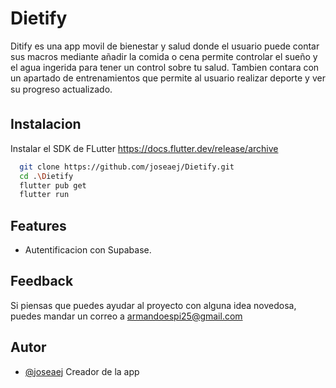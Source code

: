 
# Dietify

Ditify es una app movil de bienestar y salud donde el usuario puede contar sus macros mediante añadir la comida o cena permite controlar el sueño y el agua ingerida para tener un control sobre tu salud. Tambien contara con un apartado de entrenamientos que permite al usuario realizar deporte y ver su progreso actualizado.


## Instalacion

Instalar el SDK de FLutter https://docs.flutter.dev/release/archive

```bash
  git clone https://github.com/joseaej/Dietify.git
  cd .\Dietify
  flutter pub get
  flutter run
```



## Features

- Autentificacion con Supabase.



## Feedback

Si piensas que puedes ayudar al proyecto con alguna idea novedosa, puedes mandar un correo a armandoespi25@gmail.com


## Autor

- [@joseaej](https://github.com/joseaej) Creador de la app

